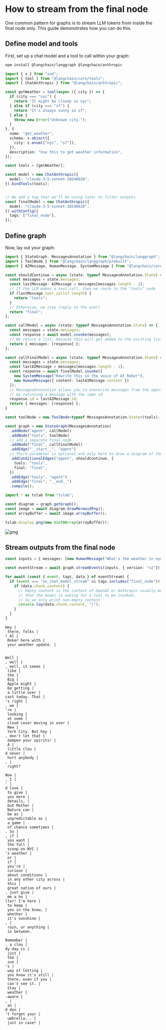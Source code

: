 # How to stream from the final node

One common pattern for graphs is to stream LLM tokens from inside the final node only. This guide demonstrates how you can do this.

## Define model and tools

First, set up a chat model and a tool to call within your graph:

```bash
npm install @langchain/langgraph @langchain/anthropic
```


```typescript
import { z } from "zod";
import { tool } from "@langchain/core/tools";
import { ChatAnthropic } from "@langchain/anthropic";

const getWeather = tool(async ({ city }) => {
  if (city === "nyc") {
    return "It might be cloudy in nyc";
  } else if (city === "sf") {
    return "It's always sunny in sf";
  } else {
    throw new Error("Unknown city.");
  }
}, {
  name: "get_weather",
  schema: z.object({
    city: z.enum(["nyc", "sf"]),
  }),
  description: "Use this to get weather information",
});

const tools = [getWeather];

const model = new ChatAnthropic({
  model: "claude-3-5-sonnet-20240620",
}).bindTools(tools);


// We add a tag that we'll be using later to filter outputs
const finalModel = new ChatAnthropic({
  model: "claude-3-5-sonnet-20240620",
}).withConfig({
  tags: ["final_node"],
});
```

## Define graph

Now, lay out your graph:


```typescript
import { StateGraph, MessagesAnnotation } from "@langchain/langgraph";
import { ToolNode } from "@langchain/langgraph/prebuilt";
import { AIMessage, HumanMessage, SystemMessage } from "@langchain/core/messages";

const shouldContinue = async (state: typeof MessagesAnnotation.State) => {
  const messages = state.messages;
  const lastMessage: AIMessage = messages[messages.length - 1];
  // If the LLM makes a tool call, then we route to the "tools" node
  if (lastMessage.tool_calls?.length) {
    return "tools";
  }
  // Otherwise, we stop (reply to the user)
  return "final";
};

const callModel = async (state: typeof MessagesAnnotation.State) => {
  const messages = state.messages;
  const response = await model.invoke(messages);
  // We return a list, because this will get added to the existing list
  return { messages: [response] };
};

const callFinalModel = async (state: typeof MessagesAnnotation.State) => {
  const messages = state.messages;
  const lastAIMessage = messages[messages.length - 1];
  const response = await finalModel.invoke([
    new SystemMessage("Rewrite this in the voice of Al Roker"),
    new HumanMessage({ content: lastAIMessage.content })
  ]);
  // MessagesAnnotation allows you to overwrite messages from the agent
  // by returning a message with the same id
  response.id = lastAIMessage.id;
  return { messages: [response] };
}

const toolNode = new ToolNode<typeof MessagesAnnotation.State>(tools);

const graph = new StateGraph(MessagesAnnotation)
  .addNode("agent", callModel)
  .addNode("tools", toolNode)
  // add a separate final node
  .addNode("final", callFinalModel)
  .addEdge("__start__", "agent")
  // Third parameter is optional and only here to draw a diagram of the graph
  .addConditionalEdges("agent", shouldContinue, {
    tools: "tools",
    final: "final",
  })
  .addEdge("tools", "agent")
  .addEdge("final", "__end__")
  .compile();
```


```typescript
import * as tslab from "tslab";

const diagram = graph.getGraph();
const image = await diagram.drawMermaidPng();
const arrayBuffer = await image.arrayBuffer();

tslab.display.png(new Uint8Array(arrayBuffer));
```


    
![png](streaming-from-final-node_files/streaming-from-final-node_6_0.png)
    


## Stream outputs from the final node


```typescript
const inputs = { messages: [new HumanMessage("What's the weather in nyc?")] };

const eventStream = await graph.streamEvents(inputs, { version: "v2"});

for await (const { event, tags, data } of eventStream) {
  if (event === "on_chat_model_stream" && tags.includes("final_node")) {
    if (data.chunk.content) {
      // Empty content in the context of OpenAI or Anthropic usually means
      // that the model is asking for a tool to be invoked.
      // So we only print non-empty content
      console.log(data.chunk.content, "|");
    }
  }
}

```

    Hey |
     there, folks |
    ! Al |
     Roker here with |
     your weather update. |
    
    
    Well |
    , well |
    , well, it seems |
     like |
     the |
     Big |
     Apple might |
     be getting |
     a little over |
    cast today. That |
    's right |
    , we |
    're |
     looking |
     at some |
     cloud cover moving in over |
     New |
     York City. But hey |
    , don't let that |
     dampen your spirits! |
     A |
     little clou |
    d never |
     hurt anybody |
    , |
     right?
    
    Now |
    , I |
    ' |
    d love |
     to give |
     you more |
     details, |
     but Mother |
     Nature can |
     be as |
     unpredictable as |
     a game |
     of chance sometimes |
    . So |
    , if |
     you want |
     the full |
     scoop on NYC |
    's weather |
     or |
     if |
     you're |
     curious |
     about conditions |
     in any other city across |
     this |
     great nation of ours |
    , just give |
     me a ho |
    ller! I'm here |
     to keep |
     you in the know, |
     whether |
     it's sunshine |
    , |
     rain, or anything |
     in between.
    
    Remember |
    , a clou |
    dy day is |
     just |
     the |
     sun |
    's |
     way of letting |
     you know it's still |
     there, even if you |
     can't see it. |
     Stay |
     weather |
    -aware |
    , |
     an |
    d don |
    't forget your |
     umbrella... |
     just in case! |



```typescript

```

